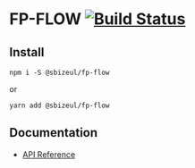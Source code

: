 # FP-FLOW [![Build Status](https://travis-ci.com/seb-bizeul/fp-flow.svg?branch=master)](https://travis-ci.com/seb-bizeul/fp-flow) 

## Install
    npm i -S @sbizeul/fp-flow

or

    yarn add @sbizeul/fp-flow

## Documentation
* [API Reference](https://github.com/seb-bizeul/fp-flow/wiki)
